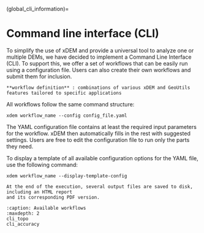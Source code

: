 (global_cli_information)=

# Command line interface (CLI)

To simplify the use of xDEM and provide a universal tool to analyze one or multiple DEMs,
we have decided to implement a Command Line Interface (CLI).
To support this, we offer a set of workflows that can be easily run using a configuration file.
Users can also create their own workflows and submit them for inclusion.

```{note}
**workflow definition** : combinations of various xDEM and GeoUtils features tailored to specific applications
```

All workflows follow the same command structure:
```{code}
xdem workflow_name --config config_file.yaml
```

The YAML configuration file contains at least the required input parameters for the workflow.
xDEM then automatically fills in the rest with suggested settings. Users are free to edit the
configuration file to run only the parts they need.


To display a template of all available configuration options for the YAML file, use the following command:

```{code}
xdem workflow_name --display-template-config
```

```{note}
At the end of the execution, several output files are saved to disk, including an HTML report
and its corresponding PDF version.
```

```{toctree}
:caption: Available workflows
:maxdepth: 2
cli_topo
cli_accuracy
```
